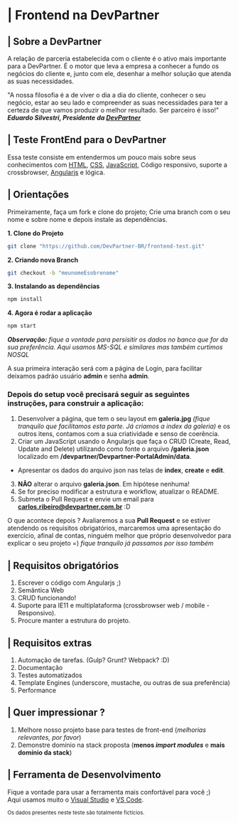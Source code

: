 # | Frontend na DevPartner

## | Sobre a DevPartner

A relação de parceria estabelecida com o cliente é o ativo mais importante para a DevPartner. É o motor que leva a empresa a conhecer a fundo os negócios do cliente e, junto com ele, desenhar a melhor solução que atenda as suas necessidades.

"A nossa filosofia é a de viver o dia a dia do cliente, conhecer o seu negócio, estar ao seu lado e compreender as suas necessidades para ter a certeza de que vamos produzir o melhor resultado. Ser parceiro é isso!"  
 ***Eduardo Silvestri, Presidente da [DevPartner](http://devpartner.com.br/)***

## | Teste FrontEnd para o DevPartner
Essa teste consiste em entendermos um pouco mais sobre seus conhecimentos com [HTML](https://www.w3schools.com/tags/default.asp), [CSS](https://www.w3schools.com/cssref/default.asp),
[JavaScript](https://developer.mozilla.org/en-US/docs/Web/JavaScript/Language_Resources), Código responsivo, suporte a crossbrowser, [Angularjs](https://angularjs.org/) e lógica.

## | Orientações
Primeiramente, faça um fork e clone do projeto;
Crie uma branch com o seu nome e sobre nome e depois instale as dependências.

**1. Clone do Projeto**
```sh
git clone "https://github.com/DevPartner-BR/frontend-test.git"
```
**2. Criando nova Branch**
```sh
git checkout -b "meunomeEsobrenome"
```
**3. Instalando as dependências**

```sh
npm install
```

**4. Agora é rodar a aplicação**
```sh
npm start
```

***Observação:** fique a vontade para persisitir os dados no banco que for da sua preferência. Aqui usamos MS-SQL e similares mas também curtimos NOSQL*

A sua primeira interação será com a página de Login, para facilitar deixamos padráo usuário **admin** e senha **admin**.

### Depois do setup você precisará seguir as seguintes instruções, para construir a aplicação:

1. Desenvolver a página, que tem o seu layout em **galeria.jpg** *(fique tranquilo que facilitamos esta parte. Já criamos a index da galeria)* e os outros itens, contamos com a sua criatividade e senso de coerência.
2. Criar um JavaScript usando o Angularjs que faça o CRUD (Create, Read, Update and Delete) utilizando como fonte o arquivo **/galeria.json** localizado em **/devpartner/Devpartner-PortalAdmin/data**.
  * Apresentar os dados do arquivo json nas telas de **index**, **create** e **edit**.
3.  **NÃO** alterar o arquivo **galeria.json**. Em hipótese nenhuma!
4. Se for preciso modificar a estrutura e workflow, atualizar o README.
5. Submeta o Pull Request e envie um email para **carlos.ribeiro@devpartner.com.br** :D

O que acontece depois ?
Avaliaremos a sua **Pull Request** e se estiver atendendo os requisitos obrigatórios, marcaremos uma apresentação do exercício, afinal de contas, ninguém melhor que próprio desenvolvedor para explicar o seu projeto =)
*fique tranquilo já passamos por isso também*

## | Requisitos obrigatórios
1. Escrever o código com Angularjs  ;)
2. Semântica Web 
3. CRUD funcionando!
4. Suporte para IE11 e multiplataforma (crossbrowser web / mobile - Responsivo).
5. Procure manter a estrutura do projeto.

## | Requisitos extras 
1. Automação de tarefas. (Gulp? Grunt? Webpack? :D)
2. Documentação
3. Testes automatizados
4. Template Engines (underscore, mustache, ou outras de sua preferência)
5. Performance

## | Quer impressionar ?
1. Melhore nosso projeto base para testes de front-end (*melhorias relevantes, por favor*)
2. Demonstre domínio na stack proposta (**menos *import modules*** e **mais domínio da stack**)

## | Ferramenta de Desenvolvimento

Fique a vontade para usar a ferramenta mais confortável para você ;)   
Aqui usamos muito o [Visual Studio](https://www.visualstudio.com/) e [VS Code](https://code.visualstudio.com/).


<sub>Os dados presentes neste teste são totalmente fictícios.</sub>
